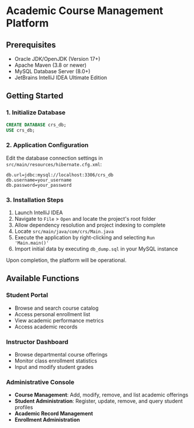# Academic Course Management Platform

## Prerequisites

- Oracle JDK/OpenJDK (Version 17+)
- Apache Maven (3.8 or newer)
- MySQL Database Server (8.0+)
- JetBrains IntelliJ IDEA Ultimate Edition

## Getting Started

### 1. Initialize Database

```sql
CREATE DATABASE crs_db;
USE crs_db;
```

### 2. Application Configuration

Edit the database connection settings in `src/main/resources/hibernate.cfg.xml`:
```properties
db.url=jdbc:mysql://localhost:3306/crs_db
db.username=your_username
db.password=your_password
```

### 3. Installation Steps

1. Launch IntelliJ IDEA
2. Navigate to `File` > `Open` and locate the project's root folder
3. Allow dependency resolution and project indexing to complete
4. Locate `src/main/java/com/crs/Main.java`
5. Execute the application by right-clicking and selecting `Run 'Main.main()'`
6. Import initial data by executing `db_dump.sql` in your MySQL instance

Upon completion, the platform will be operational.

## Available Functions

### Student Portal
- Browse and search course catalog
- Access personal enrollment list
- View academic performance metrics
- Access academic records

### Instructor Dashboard
- Browse departmental course offerings
- Monitor class enrollment statistics
- Input and modify student grades

### Administrative Console
- **Course Management**: Add, modify, remove, and list academic offerings
- **Student Administration**: Register, update, remove, and query student profiles
- **Academic Record Management**
- **Enrollment Administration**
